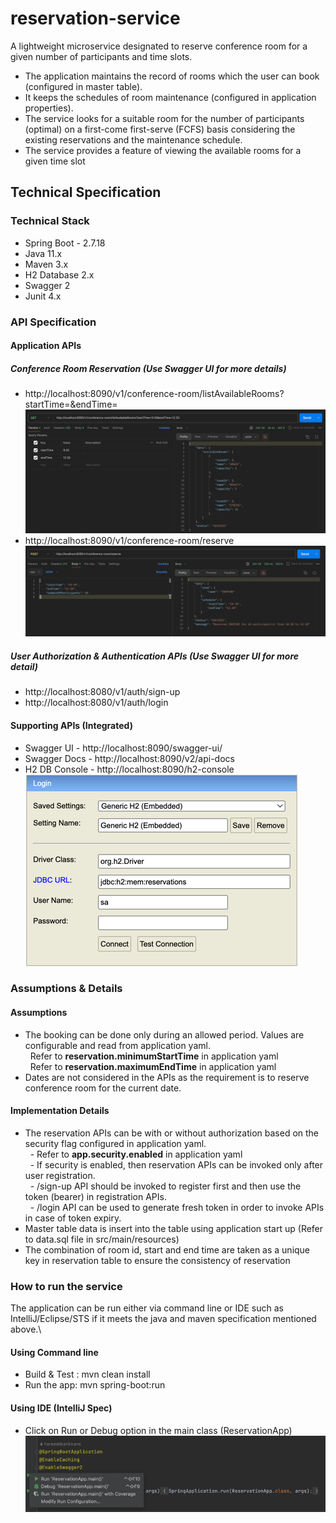 # reservation-service

A lightweight microservice designated to reserve conference room for a given number of participants and time slots.
- The application maintains the record of rooms which the user can book (configured in master table). 
- It keeps the schedules of room maintenance (configured in application properties). 
- The service looks for a suitable room for the number of participants (optimal) on a first-come first-serve (FCFS) basis considering
the existing reservations and the maintenance schedule.
- The service provides a feature of viewing the available rooms for a given time slot

## Technical Specification
### Technical Stack
- Spring Boot - 2.7.18
- Java 11.x
- Maven 3.x
- H2 Database 2.x
- Swagger 2
- Junit 4.x

### API Specification

#### Application APIs
##### Conference Room Reservation (Use Swagger UI for more details)
- http://localhost:8090/v1/conference-room/listAvailableRooms?startTime=<startTime>&endTime=<endTime>
![img_1.png](List_available_rooms.png)
- http://localhost:8090/v1/conference-room/reserve
![img_2.png](Reserve_room.png)

##### User Authorization & Authentication APIs (Use Swagger UI for more detail)
- http://localhost:8080/v1/auth/sign-up
- http://localhost:8080/v1/auth/login

#### Supporting APIs (Integrated)
- Swagger UI - http://localhost:8090/swagger-ui/
- Swagger Docs - http://localhost:8090/v2/api-docs
- H2 DB Console - http://localhost:8090/h2-console \
![img.png](H2_Connection_console.png)

### Assumptions & Details
#### Assumptions
- The booking can be done only during an allowed period. Values are configurable and read from application yaml.\
  &nbsp; Refer to <b>reservation.minimumStartTime</b> in application yaml\
  &nbsp; Refer to <b>reservation.maximumEndTime</b> in application yaml
- Dates are not considered in the APIs as the requirement is to reserve conference room for the current date.

#### Implementation Details
- The reservation APIs can be with or without authorization based on the security flag configured in application yaml.\
  &nbsp; - Refer to <b>app.security.enabled</b> in application yaml\
  &nbsp; - If security is enabled, then reservation APIs can be invoked only after user registration.\
  &nbsp; - /sign-up API should be invoked to register first and then use the token (bearer) in registration APIs.\
  &nbsp; - /login API can be used to generate fresh token in order to invoke APIs in case of token expiry.
- Master table data is insert into the table using application start up (Refer to data.sql file in src/main/resources)
- The combination of room id, start and end time are taken as a unique key in reservation table to ensure the consistency of reservation

### How to run the service
The application can be run either via command line or IDE such as IntelliJ/Eclipse/STS if it meets the java and maven specification mentioned above.\
#### Using Command line
- Build & Test : mvn clean install
- Run the app: mvn spring-boot:run

#### Using IDE (IntelliJ Spec)
- Click on Run or Debug option in the main class (ReservationApp)\
![img.png](Run_application.png)

  